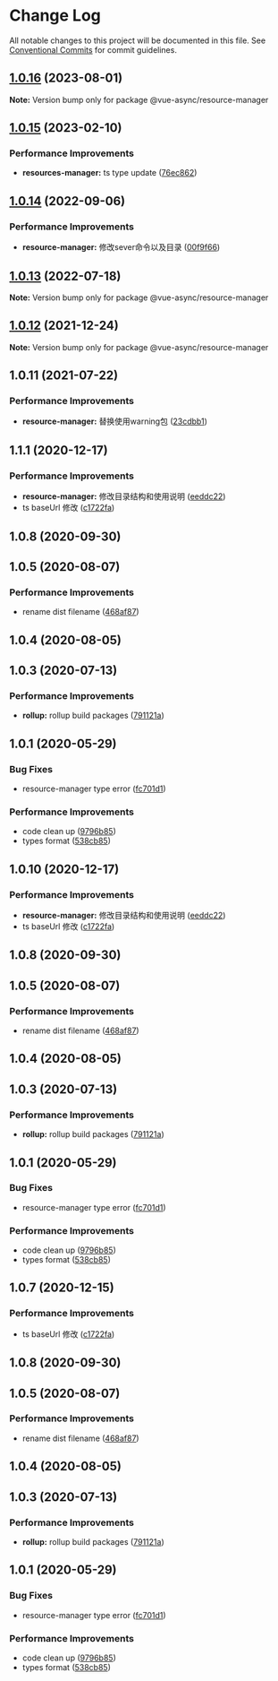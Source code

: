 # Change Log

All notable changes to this project will be documented in this file.
See [Conventional Commits](https://conventionalcommits.org) for commit guidelines.

## [1.0.16](https://github.com/aceHubert/vue-async/compare/@vue-async/resource-manager@1.0.15...@vue-async/resource-manager@1.0.16) (2023-08-01)

**Note:** Version bump only for package @vue-async/resource-manager





## [1.0.15](https://github.com/aceHubert/vue-async/compare/@vue-async/resource-manager@1.0.14...@vue-async/resource-manager@1.0.15) (2023-02-10)


### Performance Improvements

* **resources-manager:** ts type update ([76ec862](https://github.com/aceHubert/vue-async/commit/76ec862e3249ff0b6f200b3ef2db5911c153f846))





## [1.0.14](https://github.com/aceHubert/vue-async/compare/@vue-async/resource-manager@1.0.13...@vue-async/resource-manager@1.0.14) (2022-09-06)


### Performance Improvements

* **resource-manager:** 修改sever命令以及目录 ([00f9f66](https://github.com/aceHubert/vue-async/commit/00f9f66b61b43767cab94354da587e0a17591b33))





## [1.0.13](https://github.com/aceHubert/vue-async/compare/@vue-async/resource-manager@1.0.12...@vue-async/resource-manager@1.0.13) (2022-07-18)

**Note:** Version bump only for package @vue-async/resource-manager





## [1.0.12](https://github.com/aceHubert/vue-async/compare/@vue-async/resource-manager@1.0.11...@vue-async/resource-manager@1.0.12) (2021-12-24)

**Note:** Version bump only for package @vue-async/resource-manager





## 1.0.11 (2021-07-22)


### Performance Improvements

* **resource-manager:** 替换使用warning包 ([23cdbb1](https://github.com/aceHubert/vue-async/commit/23cdbb131d4649a0918467fa727d01ea45a8ad1b))



## 1.1.1 (2020-12-17)


### Performance Improvements

* **resource-manager:** 修改目录结构和使用说明 ([eeddc22](https://github.com/aceHubert/vue-async/commit/eeddc22b2023bd3bd099274e8c107a5535ec3d8a))
* ts baseUrl 修改 ([c1722fa](https://github.com/aceHubert/vue-async/commit/c1722fa33d902ca680cfa04544f606948b5f9373))



## 1.0.8 (2020-09-30)



## 1.0.5 (2020-08-07)


### Performance Improvements

* rename dist filename ([468af87](https://github.com/aceHubert/vue-async/commit/468af875d596d11942e1c65af582f218b99ace38))



## 1.0.4 (2020-08-05)



## 1.0.3 (2020-07-13)


### Performance Improvements

* **rollup:** rollup build packages ([791121a](https://github.com/aceHubert/vue-async/commit/791121a1b1cb3bbc19f03f0d6d79872f30148e83))



## 1.0.1 (2020-05-29)


### Bug Fixes

* resource-manager type error ([fc701d1](https://github.com/aceHubert/vue-async/commit/fc701d1b483ebf5371ea1e29fe1818c0f75a4a00))


### Performance Improvements

* code clean up ([9796b85](https://github.com/aceHubert/vue-async/commit/9796b85a6e6f7d19e05322e66c63314630704074))
* types format ([538cb85](https://github.com/aceHubert/vue-async/commit/538cb8538c25566b3cd976c00cf55db06b33eecf))





## 1.0.10 (2020-12-17)


### Performance Improvements

* **resource-manager:** 修改目录结构和使用说明 ([eeddc22](https://github.com/aceHubert/vue-async/commit/eeddc22b2023bd3bd099274e8c107a5535ec3d8a))
* ts baseUrl 修改 ([c1722fa](https://github.com/aceHubert/vue-async/commit/c1722fa33d902ca680cfa04544f606948b5f9373))



## 1.0.8 (2020-09-30)



## 1.0.5 (2020-08-07)


### Performance Improvements

* rename dist filename ([468af87](https://github.com/aceHubert/vue-async/commit/468af875d596d11942e1c65af582f218b99ace38))



## 1.0.4 (2020-08-05)



## 1.0.3 (2020-07-13)


### Performance Improvements

* **rollup:** rollup build packages ([791121a](https://github.com/aceHubert/vue-async/commit/791121a1b1cb3bbc19f03f0d6d79872f30148e83))



## 1.0.1 (2020-05-29)


### Bug Fixes

* resource-manager type error ([fc701d1](https://github.com/aceHubert/vue-async/commit/fc701d1b483ebf5371ea1e29fe1818c0f75a4a00))


### Performance Improvements

* code clean up ([9796b85](https://github.com/aceHubert/vue-async/commit/9796b85a6e6f7d19e05322e66c63314630704074))
* types format ([538cb85](https://github.com/aceHubert/vue-async/commit/538cb8538c25566b3cd976c00cf55db06b33eecf))





## 1.0.7 (2020-12-15)


### Performance Improvements

* ts baseUrl 修改 ([c1722fa](https://github.com/aceHubert/vue-async/commit/c1722fa33d902ca680cfa04544f606948b5f9373))



## 1.0.8 (2020-09-30)



## 1.0.5 (2020-08-07)


### Performance Improvements

* rename dist filename ([468af87](https://github.com/aceHubert/vue-async/commit/468af875d596d11942e1c65af582f218b99ace38))



## 1.0.4 (2020-08-05)



## 1.0.3 (2020-07-13)


### Performance Improvements

* **rollup:** rollup build packages ([791121a](https://github.com/aceHubert/vue-async/commit/791121a1b1cb3bbc19f03f0d6d79872f30148e83))



## 1.0.1 (2020-05-29)


### Bug Fixes

* resource-manager type error ([fc701d1](https://github.com/aceHubert/vue-async/commit/fc701d1b483ebf5371ea1e29fe1818c0f75a4a00))


### Performance Improvements

* code clean up ([9796b85](https://github.com/aceHubert/vue-async/commit/9796b85a6e6f7d19e05322e66c63314630704074))
* types format ([538cb85](https://github.com/aceHubert/vue-async/commit/538cb8538c25566b3cd976c00cf55db06b33eecf))
